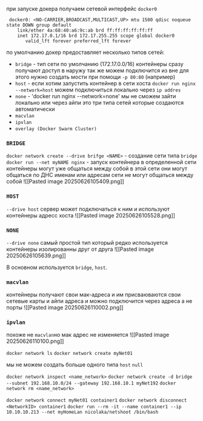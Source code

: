 при запуске докера получаем сетевой интерфейс `docker0`
```
 docker0: <NO-CARRIER,BROADCAST,MULTICAST,UP> mtu 1500 qdisc noqueue state DOWN group default 
    link/ether 4a:68:40:a6:9c:ab brd ff:ff:ff:ff:ff:ff
    inet 172.17.0.1/16 brd 172.17.255.255 scope global docker0
       valid_lft forever preferred_lft forever
```

по умолчанию докер предоставляет несколько типов сетей:
- `bridge` - тип сети по умолчанию (172.17.0.0/16)
  контейнеры сразу получают доступ в наружу
  так же можем подключится из вне для этого нужно создать мости при помощи `-p 80:80` (например)
- `host` - если хотим запустить контейнер в сети хоста 
  `docker run nginx --network=host` можем подключиться локально через `ip addres`
- `none` - 'docker run nginx --network=none' мы не сможем зайти локально или через айпи
это три типа сетей которые создаются автоматически
- `macvlan`
- `ipvlan`
- `overlay (Docker Swarm Cluster)`

### `BRIDGE`
`docker network create --drive brifge <NAME>` - создание сети типа `bridge`
`docker run --net myNAME nginx` - запуск контейнера в определенной сети
контейнеры могут уже общаться между собой в этой сети
они могут общаться по ДНС именам или адресам
сети не могут общаться между собой
![[Pasted image 20250626105409.png]]

### `HOST`
`--drive host` 
сервер может подключаться к ним
и используют контейнеры адресс хоста
![[Pasted image 20250626105528.png]]

### `NONE`
`--drive none`
самый простой тип который редко используется
контейнеры изолированны друг от друга
![[Pasted image 20250626105639.png]]

В основном используется `bridge`, `host`.

### `macvlan`
контейнеры получают свои мак-адреса
и им присваюваются свои сетевые карты и айпи адреса
и можно подключится через адреса а не порты
![[Pasted image 20250626110002.png]]

### `ipvlan`
похоже не `macvlan`но мак адрес не изменяется
![[Pasted image 20250626110100.png]]

`docker network ls`
`docker network create myNet01`

мы не можем создать больше одного типа `host` `null`

`docker network inspect <name_network>`
`docker network create -d bridge --subnet 192.168.10.0/24 --gateway 192.168.10.1 myNet192`
`docker network rm <name_network>`

`docker network connect myNet01 container1`
`docker network disconnect <NetworkID> container1`
`docker run --rm -it --name container1 --ip 10.10.10.213 --net myHomeLan nicolaka/netshoot /bin/bash`
